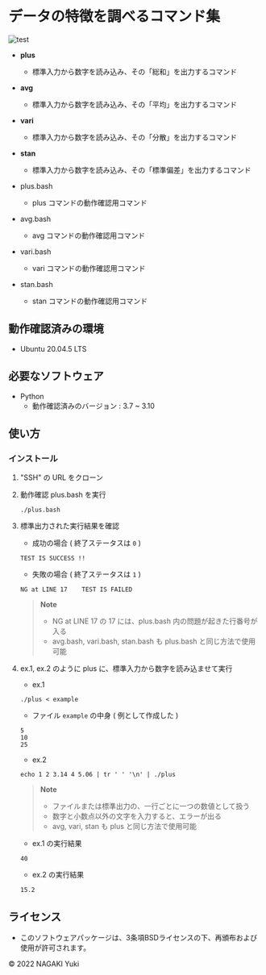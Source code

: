 # データの特徴を調べるコマンド集
![test](https://github.com/Nacky002/robosys2022/actions/workflows/test.yml/badge.svg)

* **plus**
  * 標準入力から数字を読み込み、その「総和」を出力するコマンド
* **avg**
  * 標準入力から数字を読み込み、その「平均」を出力するコマンド
* **vari**
  * 標準入力から数字を読み込み、その「分散」を出力するコマンド
* **stan**
  * 標準入力から数字を読み込み、その「標準偏差」を出力するコマンド

* plus.bash
  * plus コマンドの動作確認用コマンド
* avg.bash
  * avg コマンドの動作確認用コマンド
* vari.bash
  * vari コマンドの動作確認用コマンド
* stan.bash
  * stan コマンドの動作確認用コマンド

## 動作確認済みの環境
* Ubuntu 20.04.5 LTS

## 必要なソフトウェア
* Python
  * 動作確認済みのバージョン : 3.7 ~ 3.10

## 使い方

### インストール

1. "SSH" の URL をクローン

2. 動作確認 plus.bash を実行

    ```
    ./plus.bash
    ```

3. 標準出力された実行結果を確認

    * 成功の場合 ( 終了ステータスは `0` )
    ```
    TEST IS SUCCESS !!
    ```

    * 失敗の場合 ( 終了ステータスは `1` )
    ```
    NG at LINE 17    TEST IS FAILED
    ```

    > **Note**
    > * NG at LINE 17 の 17 には、plus.bash 内の問題が起きた行番号が入る
    > * avg.bash, vari.bash, stan.bash も plus.bash と同じ方法で使用可能

4. ex.1, ex.2 のように plus に、標準入力から数字を読み込ませて実行

    * ex.1  
    ```
    ./plus < example
    ```

    * ファイル `example` の中身 ( 例として作成した )
    ```
    5
    10
    25
    ```

    * ex.2  
    ```
    echo 1 2 3.14 4 5.06 | tr ' ' '\n' | ./plus
    ```

    > **Note**
    > * ファイルまたは標準出力の、一行ごとに一つの数値として扱う
    > * 数字と小数点以外の文字を入力すると、エラーが出る
    > * avg, vari, stan も plus と同じ方法で使用可能

    * ex.1 の実行結果
    ```
    40
    ```

    * ex.2 の実行結果
    ```
    15.2
    ```

## ライセンス
* このソフトウェアパッケージは、3条項BSDライセンスの下、再頒布および使用が許可されます。

© 2022 NAGAKI Yuki
